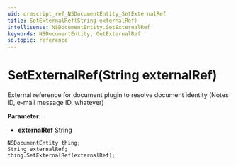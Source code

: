 ```yaml
---
uid: crmscript_ref_NSDocumentEntity_SetExternalRef
title: SetExternalRef(String externalRef)
intellisense: NSDocumentEntity.SetExternalRef
keywords: NSDocumentEntity, GetExternalRef
so.topic: reference
---
```


# SetExternalRef(String externalRef)

External reference for document plugin to resolve document identity (Notes ID, e-mail message ID, whatever)

**Parameter:** 
 - **externalRef** String

```crmscript
NSDocumentEntity thing;
String externalRef;
thing.SetExternalRef(externalRef);
```

